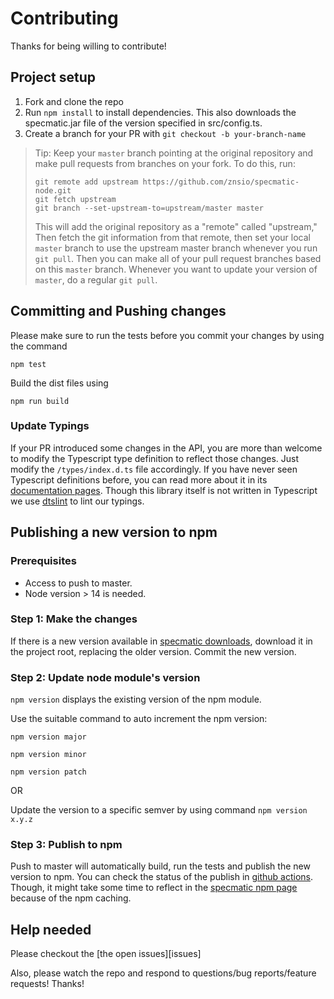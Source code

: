 # Contributing

Thanks for being willing to contribute!

## Project setup

1.  Fork and clone the repo
2.  Run `npm install` to install dependencies. This also downloads the specmatic.jar file of the version specified in src/config.ts.
3.  Create a branch for your PR with `git checkout -b your-branch-name`

> Tip: Keep your `master` branch pointing at the original repository and make
> pull requests from branches on your fork. To do this, run:
>
> ```
> git remote add upstream https://github.com/znsio/specmatic-node.git
> git fetch upstream
> git branch --set-upstream-to=upstream/master master
> ```
>
> This will add the original repository as a "remote" called "upstream," Then
> fetch the git information from that remote, then set your local `master`
> branch to use the upstream master branch whenever you run `git pull`. Then you
> can make all of your pull request branches based on this `master` branch.
> Whenever you want to update your version of `master`, do a regular `git pull`.

## Committing and Pushing changes

Please make sure to run the tests before you commit your changes by using the command

`npm test`

Build the dist files using

`npm run build`


### Update Typings

If your PR introduced some changes in the API, you are more than welcome to
modify the Typescript type definition to reflect those changes. Just modify the
`/types/index.d.ts` file accordingly. If you have never seen Typescript
definitions before, you can read more about it in its
[documentation pages](https://www.typescriptlang.org/docs/handbook/declaration-files/introduction.html).
Though this library itself is not written in Typescript we use
[dtslint](https://github.com/microsoft/dtslint) to lint our typings.


## Publishing a new version to npm

### Prerequisites
* Access to push to master. 
* Node version > 14 is needed.

### Step 1: Make the changes
If there is a new version available in [specmatic downloads](https://specmatic.in/download/), download it in the project root, replacing the older version. Commit the new version.

### Step 2: Update node module's version
`npm version` displays the existing version of the npm module.

Use the suitable command to auto increment the npm version:

`npm version major`

`npm version minor`

`npm version patch`

OR

Update the version to a specific semver by using command `npm version x.y.z`

### Step 3: Publish to npm
Push to master will automatically build, run the tests and publish the new version to npm. You can check the status of the publish in [github actions](https://github.com/znsio/specmatic-node/actions). Though, it might take some time to reflect in the [specmatic npm page](https://www.npmjs.com/package/specmatic) because of the npm caching.


## Help needed

Please checkout the [the open issues][issues]

Also, please watch the repo and respond to questions/bug reports/feature
requests! Thanks!